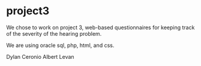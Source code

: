 # project3

We chose to work on project 3, web-based questionnaires for keeping track of the severity of the hearing problem.

We are using oracle sql, php, html, and css. 

Dylan Ceronio
Albert Levan
